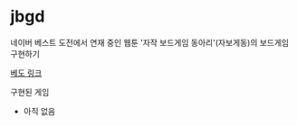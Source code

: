 # jbgd
네이버 베스트 도전에서 연재 중인 웹툰 '자작 보드게임 동아리'(자보게동)의 보드게임 구현하기

[베도 링크](https://comic.naver.com/bestChallenge/list.nhn?titleId=734597)

구현된 게임
+ 아직 없음
